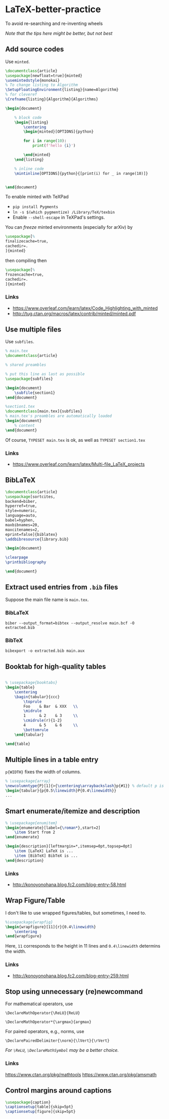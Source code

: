 # LaTeX-better-practice
To avoid re-searching and re-inventing wheels

*Note that the tips here might be better, but not best*

## Add source codes

Use `minted`.

```latex
\documentclass{article}
\usepackage[newfloat=true]{minted}
\usemintedstyle{monokai}
% To change listing to Algorithm
\SetupFloatingEnvironment{listing}{name=Algorithm}
% for cleveref
\Crefname{listing}{Algorithm}{Algorithms}

\begin{document}

    % block code
    \begin{listing}
        \centering
        \begin{minted}[OPTIONS]{python}

        for i in range(10):
            print(f'hello {i}')

        \end{minted}
    \end{listing}

    % inline code
    \mintinline[OPTIONS]{python}{[print(i) for _ in range(10)]} 


\end{document}
```

To enable minted with TeXPad

* `pip install Pygments`
* `ln -s $(which pygmentize) /Library/TeX/texbin`
* Enable `--shell-escape` in TeXPad's settings.

You can *freeze* minted environments (especially for arXiv) by

```latex
\usepackage[%
finalizecache=true,
cachedir=.
]{minted}
```

then compiling then

```latex
\usepackage[%
frozencache=true,
cachedir=.
]{minted}
```

### Links

* https://www.overleaf.com/learn/latex/Code_Highlighting_with_minted
* http://tug.ctan.org/macros/latex/contrib/minted/minted.pdf


## Use multiple files

Use `subfiles`.


```latex
% main.tex
\documentclass{article}

% shared preambles

% put this line as last as possible
\usepackage{subfiles}

\begin{document}
    \subfile{section1}
\end{document}
```

```latex
%section1.tex
\documentclass[main.tex]{subfiles}
% main.tex's preambles are automatically loaded
\begin{document}
    % content
\end{document}
```

Of course, `TYPESET main.tex` is ok, as well as `TYPESET section1.tex`

### Links

* https://www.overleaf.com/learn/latex/Multi-file_LaTeX_projects


## BibLaTeX

```latex
\documentclass{article}
\usepackage[sortcites,
backend=biber,
hyperref=true,
style=numeric,
language=auto,
babel=hyphen,
maxbibnames=20,
maxcitenames=2,
eprint=false]{biblatex}
\addbibresource{library.bib}

\begin{document}

\clearpage
\printbibliography

\end{document}
```

## Extract used entries from `.bib` files

Suppose the main file name is `main.tex`.

### BibLaTeX

`biber --output_format=bibtex --output_resolve main.bcf -O extracted.bib`

### BibTeX

`bibexport -o extracted.bib main.aux`

## Booktab for high-quality tables

```latex

% \usepackage{booktabs}
\begin{table}
    \centering
    \bagin{tabular}{ccc}
        \toprule
        Foo    & Bar  & XXX   \\ 
        \midrule
        1      & 2    & 3     \\ 
        \cmidrule(r){1-2}
        4      & 5    & 6     \\ 
        \bottomrule
    \end{tabular}

\end{table}
```

## Multiple lines in a table entry

`p{WIDTH}` fixes the width of columns.

```latex
% \usepackage{array}
\newcolumntype{P}[1]{>{\centering\arraybackslash}p{#1}} % default p is to align left.
\begin{tabular}{p{0.5\linewidth}P{0.4\linewidth}}
...

```

## Smart enumerate/itemize and description

```latex
% \usepackage{enumitem}
\begin{enumerate}[label={\roman*},start=2]
    \item Start from 2
\end{enumerate}

\begin{description}[leftmargin=*,itemsep=0pt,topsep=0pt]
    \item [LaTeX] LaTeX is ...
    \item [BibTeX] BibTeX is ...
\end{description}
```

### Links

* http://konoyonohana.blog.fc2.com/blog-entry-58.html

## Wrap Figure/Table

I don't like to use wrapped figures/tables, but sometimes, I need to.

```latex
%\usepackage{wrapfig}
\begin{wrapfigure}[11]{r}{0.4\linewidth}
    \centering
\end{wrapfigure}
```

Here, `11` corresponds to the height in 11 lines and `0.4\linewidth` determins the width.

### Links

* http://konoyonohana.blog.fc2.com/blog-entry-259.html

## Stop using unnecessary \(re)newcommand

For mathematical operators, use

```
\DeclareMathOperator{\ReLU}{ReLU}
```

```
\DeclareMathOperator*{\argmax}{argmax}
```

For paired operators, e.g., norms, use

```
\DeclarePairedDelimiter{\norm}{\lVert}{\rVert}
```

*For `\ReLU`, `\DeclareMathSymbol` may be a better choice.*

### Links

https://www.ctan.org/pkg/mathtools
https://www.ctan.org/pkg/amsmath

## Control margins around captions

```latex
\usepackage{caption}
\captionsetup[table]{skip=5pt}
\captionsetup[figure]{skip=5pt}
```

